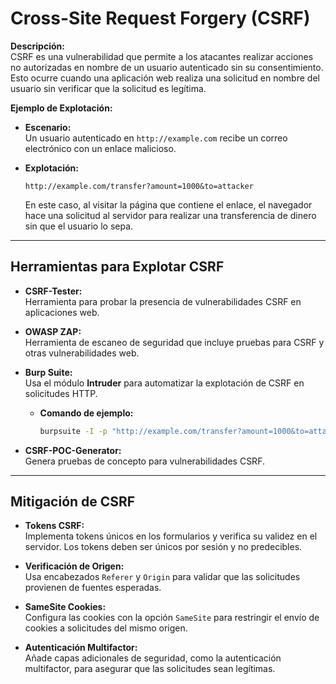 # **Cross-Site Request Forgery (CSRF)**

**Descripción:**  
CSRF es una vulnerabilidad que permite a los atacantes realizar acciones no autorizadas en nombre de un usuario autenticado sin su consentimiento. Esto ocurre cuando una aplicación web realiza una solicitud en nombre del usuario sin verificar que la solicitud es legítima.

**Ejemplo de Explotación:**

- **Escenario:**  
  Un usuario autenticado en `http://example.com` recibe un correo electrónico con un enlace malicioso.

- **Explotación:**

  `http://example.com/transfer?amount=1000&to=attacker`

  En este caso, al visitar la página que contiene el enlace, el navegador hace una solicitud al servidor para realizar una transferencia de dinero sin que el usuario lo sepa.

---

## **Herramientas para Explotar CSRF**

- **CSRF-Tester:**  
  Herramienta para probar la presencia de vulnerabilidades CSRF en aplicaciones web.

- **OWASP ZAP:**  
  Herramienta de escaneo de seguridad que incluye pruebas para CSRF y otras vulnerabilidades web.

- **Burp Suite:**  
  Usa el módulo **Intruder** para automatizar la explotación de CSRF en solicitudes HTTP.

  - **Comando de ejemplo:**

    ```bash
    burpsuite -I -p "http://example.com/transfer?amount=1000&to=attacker"
    ```

- **CSRF-POC-Generator:**  
  Genera pruebas de concepto para vulnerabilidades CSRF.

---

## **Mitigación de CSRF**

- **Tokens CSRF:**  
  Implementa tokens únicos en los formularios y verifica su validez en el servidor. Los tokens deben ser únicos por sesión y no predecibles.

- **Verificación de Origen:**  
  Usa encabezados `Referer` y `Origin` para validar que las solicitudes provienen de fuentes esperadas.

- **SameSite Cookies:**  
  Configura las cookies con la opción `SameSite` para restringir el envío de cookies a solicitudes del mismo origen.

- **Autenticación Multifactor:**  
  Añade capas adicionales de seguridad, como la autenticación multifactor, para asegurar que las solicitudes sean legítimas.


